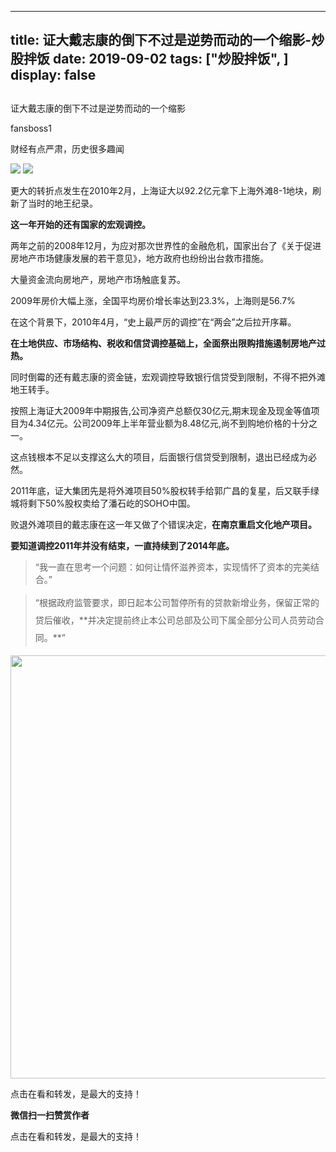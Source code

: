 
---
title:   证大戴志康的倒下不过是逆势而动的一个缩影-炒股拌饭
date: 2019-09-02
tags: ["炒股拌饭", ]
display: false
---


## 



证大戴志康的倒下不过是逆势而动的一个缩影




fansboss1




财经有点严肃，历史很多趣闻


<img class="rich_pages" data-ratio="0.6703296703296703" data-s="300,640" src="https://mmbiz.qpic.cn/mmbiz_png/tnE2st4Bmibbg0wiaskS0htHS3icpia3GP2SVzowNFPV08Tjickf1Z9kAuhUdtBntf8O4QqSIjvHRlSqCzt5ia6e0xwg/640?wx_fmt=png" data-type="png" data-w="910"/>

<img class="rich_pages" data-ratio="1.2" data-s="300,640" src="https://mmbiz.qpic.cn/mmbiz_png/tnE2st4Bmibbg0wiaskS0htHS3icpia3GP2SQoUtibLoszLiaIE8BAlcZa0fbnL5pkfLD6xuqaSLRgogMLvRicNiaQXTJg/640?wx_fmt=png" data-type="png" data-w="265" style=""/>

更大的转折点发生在2010年2月，上海证大以92.2亿元拿下上海外滩8-1地块，刷新了当时的地王纪录。

**这一年开始的还有国家的宏观调控。**

两年之前的2008年12月，为应对那次世界性的金融危机，国家出台了《关于促进房地产市场健康发展的若干意见》，地方政府也纷纷出台救市措施。

大量资金流向房地产，房地产市场触底复苏。

2009年房价大幅上涨，全国平均房价增长率达到23.3%，上海则是56.7%

在这个背景下，2010年4月，“史上最严厉的调控”在“两会”之后拉开序幕。

**在土地供应、市场结构、税收和信贷调控基础上，全面祭出限购措施遏制房地产过热。**

同时倒霉的还有戴志康的资金链，宏观调控导致银行信贷受到限制，不得不把外滩地王转手。

按照上海证大2009年中期报告,公司净资产总额仅30亿元,期末现金及现金等值项目为4.34亿元。公司2009年上半年营业额为8.48亿元,尚不到购地价格的十分之一。

这点钱根本不足以支撑这么大的项目，后面银行信贷受到限制，退出已经成为必然。

2011年底，证大集团先是将外滩项目50%股权转手给郭广昌的复星，后又联手绿城将剩下50%股权卖给了潘石屹的SOHO中国。

败退外滩项目的戴志康在这一年又做了个错误决定，**在南京重启文化地产项目。**

**要知道调控2011年并没有结束，一直持续到了2014年底。**

> <section class="js_blockquote_digest">“我一直在思考一个问题：如何让情怀滋养资本，实现情怀了资本的完美结合。”</section>

> <section class="js_blockquote_digest"><section style="line-height: 2em;margin-bottom: 10px;margin-top: 10px;">“根据政府监管要求，即日起本公司暂停所有的贷款新增业务，保留正常的贷后催收，**并决定提前终止本公司总部及公司下属全部分公司人员劳动合同。**”</section></section>

<img data-type="jpeg" class="" data-ratio="0.5361111111111111" data-w="1080" src="https://mmbiz.qpic.cn/mmbiz_jpg/BSbL23YpK40anhWbxpiaP1hgCWiblK2nsZy9NicVLicA3CoKzQPicomHmazY7bKwibr9Ge4j6XHGGicFDH9vH4Dh0xkag/640?wx_fmt=jpeg" style="font-size: 16px;letter-spacing: 2px;box-sizing: border-box !important;word-wrap: break-word !important;visibility: visible !important;width: 677px !important;"/>



点击在看和转发，是最大的支持！


**微信扫一扫赞赏作者**






点击在看和转发，是最大的支持！








